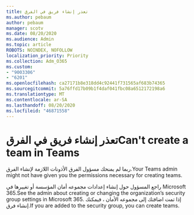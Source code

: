 ```yaml
---
title: تعذر إنشاء فريق في الفرق
ms.author: pebaum
author: pebaum
manager: scotv
ms.date: 08/20/2020
ms.audience: Admin
ms.topic: article
ROBOTS: NOINDEX, NOFOLLOW
localization_priority: Priority
ms.collection: Adm_O365
ms.custom:
- "9003306"
- "6201"
ms.openlocfilehash: ca27171b8e318dd4c92441f731565af683b74365
ms.sourcegitcommit: 5a76ffd17b09b1f4daf041fbc08a6512172198a6
ms.translationtype: MT
ms.contentlocale: ar-SA
ms.lasthandoff: 08/20/2020
ms.locfileid: "46871558"
---
```

# <a name="cant-create-a-team-in-teams"></a><span data-ttu-id="a0cce-102">تعذر إنشاء فريق في الفرق</span><span class="sxs-lookup"><span data-stu-id="a0cce-102">Can't create a team in Teams</span></span>

<span data-ttu-id="a0cce-103">ربما لم يمنحك مسؤول الفرق الأذونات اللازمة لإنشاء الفرق.</span><span class="sxs-lookup"><span data-stu-id="a0cce-103">Your Teams admin might not have given you the permissions necessary for creating teams.</span></span>  

<span data-ttu-id="a0cce-104">راجع المسؤول حول إنشاء إعدادات مجموعه أمان المؤسسة أو تغييرها في Microsoft 365.</span><span class="sxs-lookup"><span data-stu-id="a0cce-104">See the admin about creating or changing the organization’s security group settings in Microsoft 365.</span></span> <span data-ttu-id="a0cce-105">إذا تمت اضافتك إلى مجموعه الأمان ، فيمكنك إنشاء فرق.</span><span class="sxs-lookup"><span data-stu-id="a0cce-105">If you are added to the security group, you can create teams.</span></span>